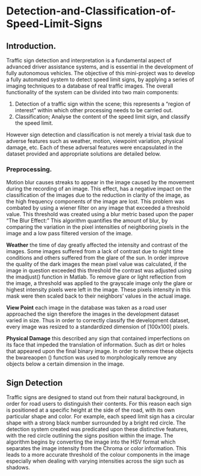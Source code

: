 # Detection-and-Classification-of-Speed-Limit-Signs

## Introduction.
Traffic sign detection and interpretation is a fundamental aspect of advanced driver assistance
systems, and is essential in the development of fully autonomous vehicles. The objective of this
mini-project was to develop a fully automated system to detect speed limit signs, by applying a
series of imaging techniques to a database of real traffic images. The overall functionality of the
system can be divided into two main components:

1. Detection of a traffic sign within the scene; this represents a “region of interest”
within which other processing needs to be carried out.
2. Classification; Analyse the content of the speed limit sign, and classify the speed
limit.

However sign detection and classification is not merely a trivial task due to adverse features
such as weather, motion, viewpoint variation, physical damage, etc. Each of these adversal
features were encapsulated in the dataset provided and appropriate solutions are detailed
below.

### Preprocessing.
Motion blur causes streaks to appear in the image caused by the movement during the
recording of an image. This effect, has a negative impact on the classification of the images due
to the reduction in clarity of the image, as the high frequency components of the image are lost.
This problem was combated by using a wiener filter on any image that exceeded a threshold
value. This threshold was created using a blur metric based upon the paper “The Blur Effect:”
This algorithm quantifies the amount of blur, by comparing the variation in the pixel intensities of
neighboring pixels in the image and a low pass filtered version of the image.

**Weather** the time of day greatly affected the intensity and contrast of the images. Some images
suffered from a lack of contrast due to night time conditions and others suffered from the glare
of the sun. In order improve the quality of the dark images the mean pixel value was calculated,
if the image in question exceeded this threshold the contrast was adjusted using the imadjust()
function in Matlab. To remove glare or light reflection from the image, a threshold was applied to
the grayscale image only the glare or highest intensity pixels were left in the image. These
pixels intensity in this mask were then scaled back to their neighbors’ values in the actual
image. 

**View Point** each image in the database was taken as a road user approached the sign
therefore the images in the development dataset varied in size. Thus in order to correctly
classify the development dataset, every image was resized to a standardized dimension of
[100x100] pixels.

**Physical Damage** this described any sign that contained imperfections on its face that impeded
the translation of information. Such as dirt or holes that appeared upon the final binary image. In
order to remove these objects the bwareaopen () function was used to morphologically remove
any objects below a certain dimension in the image.

## Sign Detection
Traffic signs are designed to stand out from their natural background, in order for road users to
distinguish their contents. For this reason each sign is positioned at a specific height at the side
of the road, with its own particular shape and color. For example, each speed limit sign has a
circular shape with a strong black number surrounded by a bright red circle.
The detection system created was predicated upon these distinctive features, with the red circle
outlining the signs position within the image. The algorithm begins by converting the image into
the HSV format which separates the image intensity from the Chroma or color information. This
leads to a more accurate threshold of the colour components in the image especially when
dealing with varying intensities across the sign such as shadows.
